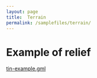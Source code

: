 ```yaml
---
layout: page
title:  Terrain
permalink: /samplefiles/terrain/
---
```


# Example of relief


[tin-example.gml](tin-example.gml)